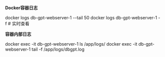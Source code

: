 **Docker容器日志**

docker logs db-gpt-webserver-1 --tail 50
docker logs db-gpt-webserver-1 -f  # 实时查看

**容器内部日志**

docker exec -it db-gpt-webserver-1 ls /app/logs/
docker exec -it db-gpt-webserver-1 tail -f /app/logs/dbgpt.log